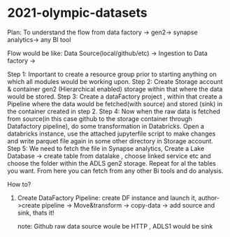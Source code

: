 # 2021-olympic-datasets

Plan:
To understand the flow from data factory -> gen2-> synapse analytics-> any BI tool

Flow would be like:
Data Source(local/github/etc) -> Ingestion to Data factory -> 

Step 1: Important to create a resource group prior to starting anything on which all modules would be working upon.
Step 2: Create Storage account & container gen2 (Hierarchical enabled) storage within that where the data would be stored.
Step 3: Create a dataFactory project , within that create a Pipeline where the data would be fetched(with source) and stored (sink) in the container created in step 2.
Step 4: Now when the raw data is fetched from source(in this case github to the storage container through Datafactory pipeline), do some transformation in Databricks. Open a databricks instance, use the attached jupyterfile script to make changes and write parquet file again in some other directory in Storage account.
Step 5: We need to fetch the file in Synapse analytics, Create a Lake Database -> create table from datalake , choose linked service etc and choose the folder within the ADLS gen2 storage. Repeat for al the tables you want. From here you can fetch from any other Bi tools and do analysis.





How to?
1. Create DataFactory Pipeline: create DF instance and launch it, author->create pipeline -> Move&transform -> copy-data -> add source and sink, thats it!

   note: Github raw data source woule be HTTP , ADLS1 would be sink
